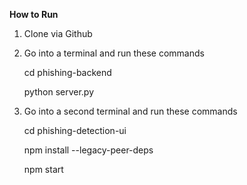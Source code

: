 **How to Run**

1. Clone via Github
2. Go into a terminal and run these commands
   
   cd phishing-backend

   python server.py
   
4. Go into a second terminal and run these commands
   
   cd phishing-detection-ui 
  
   npm install --legacy-peer-deps 
  
   npm start
